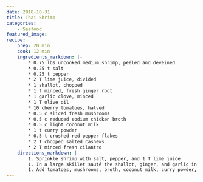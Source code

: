 ```yaml
---
date: 2018-10-31
title: Thai Shrimp
categories:
    - Seafood
featured_image: 
recipe:
    prep: 20 min 
    cook: 12 min
    ingredients_markdown: |-
        * 0.75 lbs uncooked medium shrimp, peeled and deveined
        * 0.25 t salt
        * 0.25 t pepper
        * 2 T lime juice, divided
        * 1 shallot, chopped
        * 1 t minced, fresh ginger root
        * 1 garlic clove, minced
        * 1 T olive oil
        * 10 cherry tomatoes, halved
        * 0.5 c sliced fresh mushrooms
        * 0.5 c reduced sodium chicken broth
        * 0.5 c light coconut milk
        * 1 t curry powder
        * 0.5 t crushed red pepper flakes
        * 2 T chopped salted cashews
        * 2 T minced fresh cilantro
    directions_markdown: |-
        1. Sprinkle shrimp with salt, pepper, and 1 T lime juice
        1. In a large skillet sauté the shallot, ginger, and garlic in oil for 1 min. Add shrimp; cook and stir for 2-3 minutes or until shrimp turn pink. Remove with a slotted spoon and set aside.
        1. Add tomatoes, mushrooms, broth, coconut milk, curry powder, pepper flakes and remaining lime juice to the skillet. Bring to a boil. Reduce heat; simmer, uncovered, for 8-10 minutes or until mushrooms are tender and sauce is slightly reduced, stirring occasionally. Add shrimp; heat through. Garnish with cashews and cilantro.
---
```


